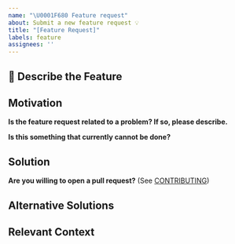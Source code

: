 ```yaml
---
name: "\U0001F680 Feature request"
about: Submit a new feature request 💡
title: "[Feature Request]"
labels: feature
assignees: ''
---
```


## 🚀 Describe the Feature

<!-- A clear and concise description of the feature you are requesting -->

## Motivation

**Is the feature request related to a problem? If so, please describe.**

<!-- A clear and concise description of what the problem is.
     Please link to any relevant issues or other PRs! -->

**Is this something that currently cannot be done?**

## Solution

<!-- A clear and concise description of what you want to happen. -->

**Are you willing to open a pull request?** (See [CONTRIBUTING](../../CONTRIBUTING.md))

## Alternative Solutions

<!-- A clear and concise description of any alternative solutions or features you've considered. -->

## Relevant Context

<!-- Add any other context or screenshots about the feature request here. -->
